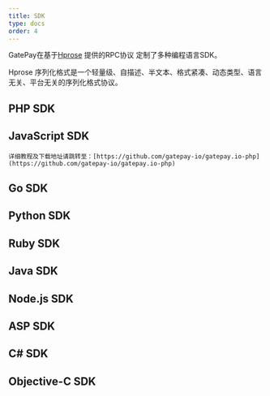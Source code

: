 ```yaml
---
title: SDK
type: docs
order: 4
---
```

GatePay在基于[Hprose](https://github.com/hprose) 提供的RPC协议 定制了多种编程语言SDK。

Hprose 序列化格式是一个轻量级、自描述、半文本、格式紧凑、动态类型、语言无关、平台无关的序列化格式协议。



## PHP SDK

## JavaScript SDK
	详细教程及下载地址请跳转至：[https://github.com/gatepay-io/gatepay.io-php](https://github.com/gatepay-io/gatepay.io-php)

## Go SDK

## Python SDK

## Ruby SDK

## Java SDK

## Node.js SDK

## ASP SDK

## C# SDK

## Objective-C SDK


